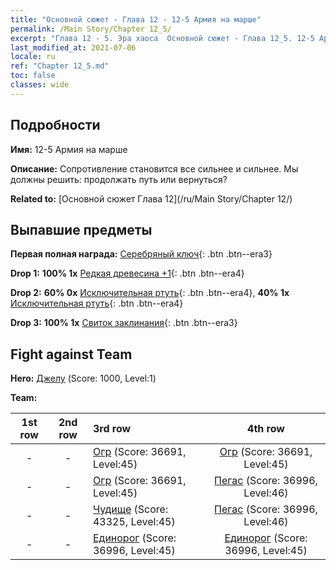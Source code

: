```yaml
---
title: "Основной сюжет - Глава 12 - 12-5 Армия на марше"
permalink: /Main Story/Chapter 12_5/
excerpt: "Глава 12 - 5. Эра хаоса  Основной сюжет - Глава 12_5. 12-5 Армия на марше"
last_modified_at: 2021-07-06
locale: ru
ref: "Chapter 12_5.md"
toc: false
classes: wide
---
```


## Подробности

 **Имя:** 12-5 Армия на марше

 **Описание:** Сопротивление становится все сильнее и сильнее. Мы должны решить: продолжать путь или вернуться?

 **Related to:** [Основной сюжет Глава 12](/ru/Main Story/Chapter 12/)

## Выпавшие предметы

 **Первая полная награда:** [Серебряный ключ](/ItemsRU/con_693/){: .btn .btn--era3}

 **Drop 1:** **100% 1x** [Редкая древесина +1](/ItemsRU/mat_41/){: .btn .btn--era4}

 **Drop 2:** **60% 0x** [Исключительная ртуть](/ItemsRU/mat_35/){: .btn .btn--era4}, **40% 1x** [Исключительная ртуть](/ItemsRU/mat_35/){: .btn .btn--era4}

 **Drop 3:** **100% 1x** [Свиток заклинания](/ItemsRU/con_694/){: .btn .btn--era3}


## Fight against Team
 **Hero:** [Джелу](/ru/heroes/Gelu/) (Score: 1000, Level:1)

 **Team:**


  | 1st row | 2nd row | 3rd row | 4th row |
  |:----:|:----:|:----|:----:|
  | - | - | [Огр](/ru/units/Ogre/) (Score: 36691, Level:45)  | [Огр](/ru/units/Ogre/) (Score: 36691, Level:45)  |
  | - | - | [Огр](/ru/units/Ogre/) (Score: 36691, Level:45)  | [Пегас](/ru/units/Pegasus/) (Score: 36996, Level:46)  |
  | - | - | [Чудище](/ru/units/Behemoth/) (Score: 43325, Level:45)  | [Пегас](/ru/units/Pegasus/) (Score: 36996, Level:46)  |
  | - | - | [Единорог](/ru/units/Unicorn/) (Score: 36996, Level:45)  | [Единорог](/ru/units/Unicorn/) (Score: 36996, Level:45)  |


